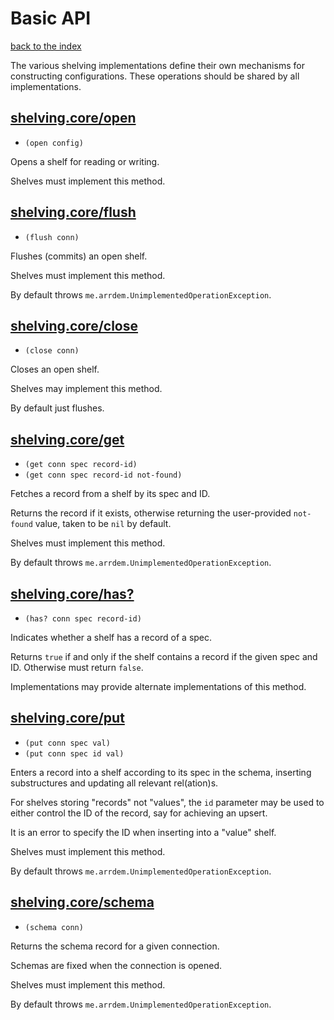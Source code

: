 # Basic API

[back to the index](/README.md#usage)

The various shelving implementations define their own mechanisms for constructing
configurations. These operations should be shared by all implementations.

## [shelving.core/open](shelving/core.clj#L39)
 - `(open config)`

Opens a shelf for reading or writing.

Shelves must implement this method.

## [shelving.core/flush](shelving/core.clj#L51)
 - `(flush conn)`

Flushes (commits) an open shelf.

Shelves must implement this method.

By default throws `me.arrdem.UnimplementedOperationException`.

## [shelving.core/close](shelving/core.clj#L65)
 - `(close conn)`

Closes an open shelf.

Shelves may implement this method.

By default just flushes.

## [shelving.core/get](shelving/core.clj#L80)
 - `(get conn spec record-id)`
 - `(get conn spec record-id not-found)`

Fetches a record from a shelf by its spec and ID.

Returns the record if it exists, otherwise returning the user-provided `not-found` value, taken to be `nil` by default.

Shelves must implement this method.

By default throws `me.arrdem.UnimplementedOperationException`.

## [shelving.core/has?](shelving/core.clj#L96)
 - `(has? conn spec record-id)`

Indicates whether a shelf has a record of a spec.

Returns `true` if and only if the shelf contains a record if the given spec and ID.  Otherwise must return `false`.

Implementations may provide alternate implementations of this method.

## [shelving.core/put](shelving/core.clj#L114)
 - `(put conn spec val)`
 - `(put conn spec id val)`

Enters a record into a shelf according to its spec in the schema, inserting substructures and updating all relevant rel(ation)s.

For shelves storing "records" not "values", the `id` parameter may be used to either control the ID of the record, say for achieving an upsert.

It is an error to specify the ID when inserting into a "value" shelf.

Shelves must implement this method.

By default throws `me.arrdem.UnimplementedOperationException`.

## [shelving.core/schema](shelving/core.clj#L136)
 - `(schema conn)`

Returns the schema record for a given connection.

Schemas are fixed when the connection is opened.

Shelves must implement this method.

By default throws `me.arrdem.UnimplementedOperationException`.

